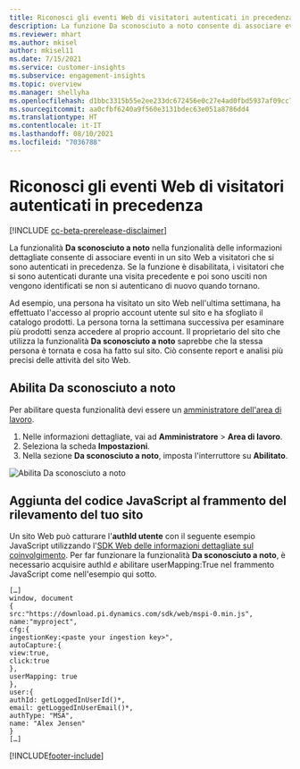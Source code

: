 ```yaml
---
title: Riconosci gli eventi Web di visitatori autenticati in precedenza tramite Da sconosciuto a noto
description: La funzione Da sconosciuto a noto consente di associare eventi su un sito Web a visitatori che si sono autenticati in precedenza.
ms.reviewer: mhart
ms.author: mkisel
author: mkisel11
ms.date: 7/15/2021
ms.service: customer-insights
ms.subservice: engagement-insights
ms.topic: overview
ms.manager: shellyha
ms.openlocfilehash: d1bbc3315b55e2ee233dc672456e0c27e4ad0fbd5937af09cc790c96ee274000
ms.sourcegitcommit: aa0cfbf6240a9f560e3131bdec63e051a8786dd4
ms.translationtype: HT
ms.contentlocale: it-IT
ms.lasthandoff: 08/10/2021
ms.locfileid: "7036788"
---
```

# <a name="recognize-web-events-from-previously-authenticated-visitors"></a>Riconosci gli eventi Web di visitatori autenticati in precedenza

[!INCLUDE [cc-beta-prerelease-disclaimer](includes/cc-beta-prerelease-disclaimer.md)]

La funzionalità **Da sconosciuto a noto** nella funzionalità delle informazioni dettagliate consente di associare eventi in un sito Web a visitatori che si sono autenticati in precedenza. Se la funzione è disabilitata, i visitatori che si sono autenticati durante una visita precedente e poi sono usciti non vengono identificati se non si autenticano di nuovo quando tornano. 

Ad esempio, una persona ha visitato un sito Web nell'ultima settimana, ha effettuato l'accesso al proprio account utente sul sito e ha sfogliato il catalogo prodotti. La persona torna la settimana successiva per esaminare più prodotti senza accedere al proprio account. Il proprietario del sito che utilizza la funzionalità **Da sconosciuto a noto** saprebbe che la stessa persona è tornata e cosa ha fatto sul sito. Ciò consente report e analisi più precisi delle attività del sito Web.

## <a name="enable-unknown-to-known"></a>Abilita Da sconosciuto a noto

Per abilitare questa funzionalità devi essere un [amministratore dell'area di lavoro](user-roles.md). 

1. Nelle informazioni dettagliate, vai ad **Amministratore** > **Area di lavoro**. 
2. Seleziona la scheda **Impostazioni**.
3. Nella sezione **Da sconosciuto a noto**, imposta l'interruttore su **Abilitato**.

![Abilita Da sconosciuto a noto](media/U2Ktoggle.png "Abilita Da sconosciuto a noto")

## <a name="adding-javascript-code-to-your-sites-tracking-snippet"></a>Aggiunta del codice JavaScript al frammento del rilevamento del tuo sito

Un sito Web può catturare l'**authId utente** con il seguente esempio JavaScript utilizzando l'[SDK Web delle informazioni dettagliate sul coinvolgimento](advanced-SDK-implementation.md). Per far funzionare la funzionalità **Da sconosciuto a noto**, è necessario acquisire authId *e* abilitare userMapping:True nel frammento JavaScript come nell'esempio qui sotto.

```
[…]
window, document
{
src:"https://download.pi.dynamics.com/sdk/web/mspi-0.min.js",
name:"myproject",
cfg:{
ingestionKey:<paste your ingestion key>",
autoCapture:{
view:true,
click:true
},
userMapping: true
},
user:{
authId: getLoggedInUserId()*,
email: getLoggedInUserEmail()*,
authType: "MSA",
name: "Alex Jensen"
}
[…]
```

[!INCLUDE[footer-include](../includes/footer-banner.md)]
